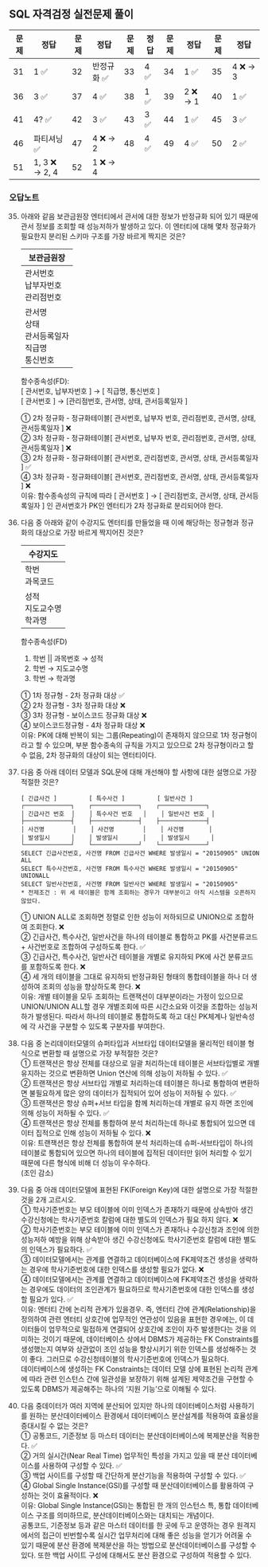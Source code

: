 ## SQL 자격검정 실전문제 풀이
| 문제 | 정답            | 문제 | 정답      | 문제 | 정답 | 문제 | 정답      | 문제 | 정답 |
| --- |---------------| --- |---------| --- | --- | --- |---------| --- | --- |
| 31 | 1 ✅           | 32 | 반정규화 ✅  | 33 | 4 ✅ | 34 | 1 ✅     | 35 | 4 ❌ → 3 |
| 36 | 3 ✅           | 37 | 4 ✅     | 38 | 1 ✅ | 39 | 2 ❌ → 1 | 40 | 1 ✅ |
| 41 | 4? ✅          | 42 | 3 ✅     | 43 | 3 ✅ | 44 | 1 ✅     | 45 | 3 ✅ |
| 46 | 파티셔닝 ✅        | 47 | 4 ❌ → 2 | 48 | 4 ✅ | 49 | 4 ✅     | 50 | 2 ✅ |
| 51 | 1, 3 ❌ → 2, 4 | 52 | 1 ❌ → 4 |  |  |  |         |  |  |

### 오답노트
35. 아래와 같음 보관금원장 엔터티에서 관서에 대한 정보가 반정규화 되어 있기 때문에 관서 정보를 조회할 때 성능저하가 발생하고 있다. 이 엔터티에 대해 몇차 정규화가 필요한지 분리된 스키마 구조를 가장 바르게 짝지은 것은?

    | 보관금원장               |
    |---------------------|
    | 관서번호</br>납부자번호</br>관리점번호 |
    | 관서명 </br>상태</br>관서등록일자</br>직급명</br>통신번호</br> |
    
    함수종속성(FD): </br>
    [ 관서번호, 납부자번호 ] → [ 직급명, 통신번호 ] </br>
    [ 관서번호 ] → [관리점번호, 관서명, 상태, 관서등록일자 ]
    
    ① 2차 정규화 - 정규화테이블[ 관서번호, 납부자 번호, 관리점번호, 관서명, 상태, 관서등록일자 ] ❌</br>
    ② 3차 정규화 - 정규화테이블[ 관서번호, 납부자 번호, 관리점번호, 관서명, 상태, 관서등록일자 ] ❌</br>
    ③ 2차 정규화 - 정규화테이블[ 관서번호, 관리점번호, 관서명, 상태, 관서등록일자 ] ✅</br>
    ④ 3차 정규화 - 정규화테이블[ 관서번호, 관리점번호, 관서명, 상태, 관서등록일자 ] ❌</br>
    이유: 함수종속성의 규칙에 따라 [ 관서번호 ] → [ 관리점번호, 관서명, 상태, 관서등록일자 ] 인 관서번호가 PK인 엔터티가 2차 정규화로 분리되어야 한다.</br>


39. 다음 중 아래와 같이 수강지도 엔터티를 만들었을 때 이에 해당하는 정규형과 정규화의 대상으로 가장 바르게 짝지어진 것은?
    
    | 수강지도 |
    | --- |
    | 학번</br>과목코드 |
    | 성적</br>지도교수명</br>학과명 |

    함수종속성(FD)
    1. 학번 || 과목번호 → 성적  
    2. 학번 → 지도교수명
    3. 학번 → 학과명

    ① 1차 정규형 - 2차 정규화 대상 ✅</br>
    ② 2차 정규형 - 3차 정규화 대상 ❌</br>
    ③ 3차 정규형 - 보이스코드 정규화 대상 ❌</br>
    ④ 보이스코드정규형 - 4차 정규화 대상 ❌</br>
    이유: PK에 대해 반복이 되는 그룹(Repeating)이 존재하지 않으므로 1차 정규형이라고 할 수 있으며, 부분 함수종속의 규칙을 가지고 있으므로 2차 정규형이라고 할 수 없음, 2차 정규화의 대상이 되는 엔터티이다.


47. 다음 중 아래 데이터 모델과 SQL문에 대해 개선해야 할 사항에 대한 설명으로 가장 적절한 것은?

    ```
    [ 긴급사건 ]         [ 특수사건 ]         [ 일반사건 ]
    ┌─────────────┐    ┌─────────────┐    ┌─────────────┐
    │ 긴급사건 번호  │    │ 특수사건 번호   │    │ 일반사건 번호  │
    ├─────────────┤    ├─────────────┤    ├─────────────┤
    │ 사건명        │    │ 사건명        │    │ 사건명       │    
    │ 발생일시      │    │ 발생일시       │    │ 발생일시      │
    └─────────────┘    └─────────────┘    └─────────────┘
    SELECT 긴급사건번호, 사건명 FROM 긴급사건 WHERE 발생일시 = "20150905" UNION ALL
    SELECT 특수사건번호, 사건명 FROM 특수사건 WHERE 발생일시 = "20150905" UNIONALL
    SELECT 일반사건번호, 사건명 FROM 일반사건 WHERE 발생일시 = "20150905"
    * 전제조건 : 위 세 테이블은 함께 조회하는 경우가 대부분이고 아직 시스템을 오픈하지 않았다.
    ```

       ① UNION ALL로 조회하면 정렬로 인한 성능이 저하되므로 UNION으로 조합하여 조회한다. ❌</br>
       ② 긴급사건, 특수사건, 일반사건을 하나의 테이블로 통합하고 PK를 사건분류코드 + 사건번호로 조합하여 구성하도록 한다. ✅</br>
       ③ 긴급사건, 특수사건, 일반사건 테이블을 개별로 유지하되 PK에 사건 분류코드를 포함하도록 한다. ❌</br>
       ④ 세 개의 테이블을 그대로 유지하되 반정규화된 형태의 통합테이블을 하나 더 생성하여 조회의 성능을 향상하도록 한다. ❌</br>
       이유: 개별 테이블을 모두 조회하는 트랜잭션이 대부분이라는 가정이 있으므로 UNION/UNION ALL할 경우 개별조회에 따른 시간소요와 이것을 조합하는 성능저하가 발생된다. 따라서 하나의 테이블로 통합하도록 하고 대신 PK체계나 일반속성에 각 사건을 구분할 수 있도록 구분자를 부여한다.


48. 다음 중 논리데이터모델의 슈퍼타입과 서브타입 데이터모델을 물리적인 테이블 형식으로 변환할 때 설명으로 가장 부적절한 것은?</br>
   ① 트랜잭션은 항상 전체를 대상으로 일괄 처리하는데 테이블은 서브타입별로 개별 유지하는 것으로 변환하면 Union 연산에 의해 성능이 저하될 수 있다. ✅</br>
   ② 트랜잭션은 항상 서브타입 개별로 처리하는데 테이블은 하나로 통합하여 변환하면 불필요하게 많은 양의 데이터가 집적되어 있어 성능이 저하될 수 있다. ✅</br>
   ③ 트랜잭션은 항상 슈퍼+서브 타입을 함께 처리하는데 개별로 유지 하면 조인에 의해 성능이 저하될 수 있다. ✅</br>
   ④ 트랜잭션은 항상 전체를 통합하여 분석 처리하는데 하나로 통합되어 있으면 데이터 집적으로 인해 성능이 저하될 수 있다. ❌</br>
   이유: 트랜잭션은 항상 전체를 통합하여 분석 처리하는데 슈퍼-서브타입이 하나의 테이블로 통합되어 있으면 하나의 테이블에 집적된 데이터만 읽어 처리할 수 있기 때문에 다른 형식에 비해 더 성능이 우수하다.</br>
   (조인 감소)


51. 다음 중 아래 데이터모델에 표현된 FK(Foreign Key)에 대한 설명으로 가장 적절한 것을 2개 고르시오.</br>
① 학사기준번호는 부모 테이블에 이미 인덱스가 존재하기 때문에 상속받아 생긴 수강신청에는 학사기준번호 칼럼에 대한 별도의 인덱스가 필요 하지 않다. ❌</br>
② 학사기준번호는 부모 테이블에 이미 인덱스가  존재하나 수강신청과 조인에 의한 성능저하 예방을 위해 상속받아 생긴 수강신청에도 학사기준번호 칼럼에 대한 별도의 인덱스가 필요하다. ✅</br>
③ 데이터모델에서는 관계를 연결하고 데이터베이스에 FK제약조건 생성을 생략하는 경우에 학사기준번호에 대한 인덱스를 생성할 필요가 없다. ❌</br>
④ 데이터모델에서는 관계를 연결하고 데이터베이스에 FK제약조건 생성을 생략하는 경우에도 데이터의 조인관계가 필요하므로 학사기존번호에 대한 인덱스를 생성할 필요가 있다. ✅</br>
이유: 엔터티 간에 논리적 관계가 있을경우. 즉, 엔터티 간에 관계(Relationship)을 정의하여 관련 엔터티 상호간에 업무적인 연관성이 있음을 표현한 경우에는, 이 데이터들이 업무적으로 밀접하게 연결되어 상호간에 조인이 자주 발생한다는 것을 의미하는 것이기 때문에, 데이터베이스 상에서 DBMS가 제공하는 FK Constraints를 생성했는지 여부와 상관없이 조인 성능을 향상시키기 위한 인덱스를 생성해주는 것이 좋다. 그러므로 수강신청테이블의 학사기준번호에 인덱스가 필요하다.</br>
데이터베이스에 생성하는 FK Constraints는 데이터 모델 상에 표현된 논리적 관계에 따라 관련 인스턴스 간에 일관성을 보장하기 위해 설계된 제약조건을 구현할 수 있도록 DBMS가 제공해주는 하나의 ‘지원 기능’으로 이해될 수 있다.


52. 다음 중데이터가 여러 지역에 분산되어 있지만 하나의 데이터베이스처럼 사용하기를 원하는 분산데이터베이스 환경에서 데이터베이스 분산설계를 적용하여 효율성을 증대시킬 수 없는 것은?</br>
   ① 공통코드, 기준정보 등 마스터 데이터는 분산데이터베이스에 복제분산을 적용한다. ✅</br>
   ② 거의 실시간(Near Real Time) 업무적인 특성을 가지고 있을 때 분산 데이터베이스를 사용하여 구성할 수 있다. ✅</br>
   ③ 백업 사이트를 구성할 때 간단하게 분산기능을 적용하여 구성할 수 있다. ✅</br>
   ④ Global Single Instance(GSI)를 구성할 때 분산데이터베이스를 활용하여 구성하는 것이 효율적이다. ❌</br>
   이유: Global Single Instance(GSI)는 통합된 한 개의 인스턴스 특, 통합 데이터베이스 구조를 의미하므로, 분산데이터베이스와는 대치되는 개념이다.</br>
   공통코드, 기준정보 등과 같은 마스터 데이터를 한 곳에 두고 운영하는 경우 원격지에서의 접근이 빈번할수록 실시간 업무처리에 대해 좋은 성능을 얻기가 어려울 수 있기 때문에 분산 환경에 복제분산을 하는 방법으로 분산데이터베이스를 구성할 수 있다. 또한 백업 사이트 구성에 대해서도 분산 환경으로 구성하여 적용할 수 있다.